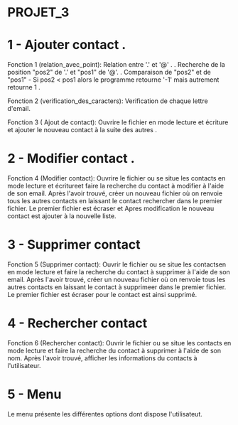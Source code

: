 # PROJET_3

# 1 - Ajouter contact .

Fonction 1 (relation_avec_point): Relation entre '.' et '@' .
   . Recherche de la position "pos2" de '.' et "pos1" de '@'.
   . Comparaison de "pos2" et de "pos1" 
    - Si pos2 < pos1 alors le programme retourne '-1' mais autrement retourne 1 .

Fonction 2 (verification_des_caracters): Verification de chaque lettre d'email.

Fonction 3 ( Ajout de contact): Ouvrire le fichier en mode lecture et écriture et ajouter le nouveau contact à la suite des autres .
# 2 - Modifier contact . 

Fonction 4 (Modifier contact): Ouvrire le fichier ou se situe les contacts en mode lecture et écritureet faire la recherche du contact à modifier à l'aide de son email. Après l'avoir trouvé, créer un nouveau fichier où on renvoie tous les autres contacts en laissant le contact rechercher dans le premier fichier. Le premier fichier est écraser et Apres modification le nouveau contact est ajouter à la nouvelle liste.

# 3 - Supprimer contact 
Fonction 5 (Supprimer contact): Ouvrir le fichier ou se situe les contactsen en mode lecture et faire la recherche du contact à supprimer à l'aide de son email. Après l'avoir trouvé, créer un nouveau fichier où on renvoie tous les autres contacts en laissant le contact à supprimeer dans le premier fichier. Le premier fichier est écraser pour le contact est ainsi supprimé.

# 4 - Rechercher contact 
Fonction 6 (Rechercher contact): Ouvrir le fichier ou se situe les contacts en mode lecture et faire la recherche du contact à supprimer à l'aide de son nom. Après l'avoir trouvé, afficher les informations du contacts à l'utilisateur.

# 5 - Menu 
Le menu présente les différentes options dont dispose l'utilisateut.
